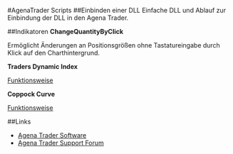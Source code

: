 #AgenaTrader Scripts 
##Einbinden einer DLL
Einfache DLL und Ablauf zur Einbindung der DLL in den Agena Trader.

##Indikatoren
**ChangeQuantityByClick**

Ermöglicht Änderungen an Positionsgrößen ohne Tastatureingabe durch Klick auf den Charthintergrund.

**Traders Dynamic Index**

[Funktionsweise](http://www.earnforex.com/metatrader-indicators/Traders-Dynamic-Index/)

**Coppock Curve**

[Funktionsweise](https://en.wikipedia.org/wiki/Coppock_curve)

##Links
- [Agena Trader Software](http://www.tradeescort.com)
- [Agena Trader Support Forum](http://www.tradeescort.com/phpbb_de/)
